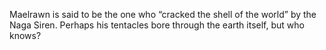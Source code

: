Maelrawn is said to be the one who “cracked the shell of the world” by the Naga Siren. Perhaps his tentacles bore through the earth itself, but who knows?